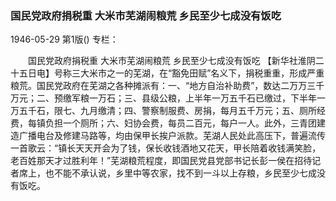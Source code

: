 ### 国民党政府捐税重  大米市芜湖闹粮荒  乡民至少七成没有饭吃

1946-05-29
第1版()
专栏：

　　国民党政府捐税重
    大米市芜湖闹粮荒
    乡民至少七成没有饭吃
    【新华社淮阴二十五日电】号称三大米市之一的芜湖，在“豁免田赋”名义下，捐税重重，形成严重粮荒。国民党政府在芜湖之各种摊派有：一、“地方自治补助费”，数达二万万三千万元；二、预缴军粮一万石；三、县级公粮，上半年一万五千石已缴过，下半年一万五千石，限七、九月缴清；四、警察制服费、房捐，每月五千万元；五、厕所经费，每镇负担一个厕所；六、妇协会费，每员二百元，每户一人。此外，三青团建造广播电台及修建马路等，均由保甲长挨户派款。芜湖人民处此高压下，普遍流传一首歌云：“镇长天天开会为了钱，保长收钱酒地又花天，甲长陪着收钱满笑脸，老百姓那天才过胜利年！”芜湖粮荒程度，即国民党县党部书记长彭一侯在招待记者席上，也不能不承认说，乡里中等农家，找不到一斗以上存粮，乡民至少七成没有饭吃。
